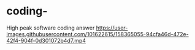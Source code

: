 # coding-
High peak software coding answer
https://user-images.githubusercontent.com/101622615/158365055-94cfa46d-472e-42f4-904f-0d301072b4d7.mp4
